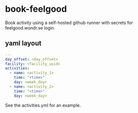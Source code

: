 # book-feelgood
Book activity using a self-hosted github runner with secrets for feelgood.wondr.se login.

## yaml layout
```yaml
---
day_offset: <day_offset>
facility: <facility_uuid>
activities:
  - name: <activity_1>
    time: "<time>"
    day: <week_day>
  - name: <activity_2>
    time: "<time>"
    day: <week_day>
```
See the activities.yml for an example.
